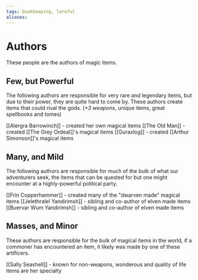 ```yaml
---
tags: bookkeeping, loreful
aliases:
---
```


# Authors
These people are the authors of magic items.
## Few, but Powerful
The following authors are responsible for very rare and legendary items, but due to their power, they are quite hard to come by. These authors create items that could rival the gods. (*+3 weapons*, unique items, great spellbooks and tomes)

[[Alergra Barrowinch]] - created her own magical items
[[The Old Man]] - created [[The Grey Ordeal]]'s magical items
[[Guraxlog]] - created [[Arthur Simonson]]'s magical items
## Many, and Mild
The following authors are responsible for much of the bulk of what our adventurers seek, the items that can be quested for but one might encounter at a highly-powerful political party.

[[Frin Copperhammer]] - created many of the "dwarven made" magical items
[[Jelethralel Yandirimsh]] - sibling and co-author of elven made items
[[Buervar Wum Yandirimsh]] - sibling and co-author of elven made items
## Masses, and Minor
These authors are responsible for the bulk of magical items in the world, if a commoner has encountered an item, it likely was made by one of these artificers.

[[Sally Seashell]] - known for non-weapons, wonderous and quality of life items are her specialty
